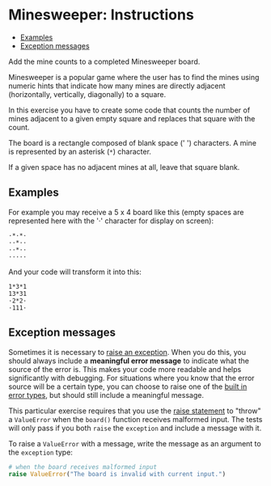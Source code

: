 # Minesweeper: Instructions

- [Examples](#examples)
- [Exception messages](#exception-messages)

Add the mine counts to a completed Minesweeper board.

Minesweeper is a popular game where the user has to find the mines using numeric
hints that indicate how many mines are directly adjacent (horizontally,
vertically, diagonally) to a square.

In this exercise you have to create some code that counts the number of mines
adjacent to a given empty square and replaces that square with the count.

The board is a rectangle composed of blank space (' ') characters. A mine is
represented by an asterisk (`*`) character.

If a given space has no adjacent mines at all, leave that square blank.

## Examples

For example you may receive a 5 x 4 board like this (empty spaces are
represented here with the '·' character for display on screen):

```text
·*·*·
··*··
··*··
·····
```

And your code will transform it into this:

```text
1*3*1
13*31
·2*2·
·111·
```

## Exception messages

Sometimes it is necessary to [raise an exception][raising-exceptions]. When you
do this, you should always include a **meaningful error message** to indicate
what the source of the error is. This makes your code more readable and helps
significantly with debugging. For situations where you know that the error
source will be a certain type, you can choose to raise one of the [built in
error types][base-classes], but should still include a meaningful message.

This particular exercise requires that you use the [raise
statement][the-raise-statement] to "throw" a `ValueError` when the `board()`
function receives malformed input. The tests will only pass if you both `raise`
the `exception` and include a message with it.

To raise a `ValueError` with a message, write the message as an argument to the
`exception` type:

```python
# when the board receives malformed input
raise ValueError("The board is invalid with current input.")
```

[base-classes]: https://docs.python.org/3/library/exceptions.html#base-classes
[raising-exceptions]:
  https://docs.python.org/3/tutorial/errors.html#raising-exceptions
[the-raise-statement]:
  https://docs.python.org/3/reference/simple_stmts.html#the-raise-statement
